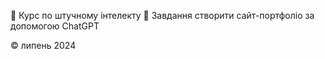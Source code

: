 🤖 Курс по штучному інтелекту 🤖
Завдання створити сайт-портфоліо за допомогою ChatGPT

© липень 2024
